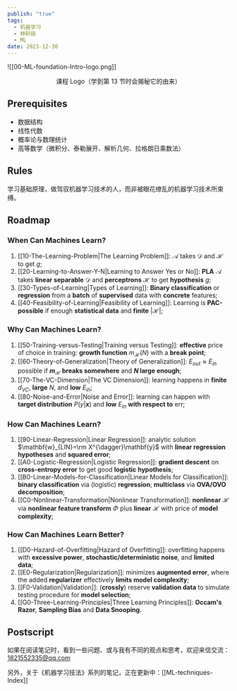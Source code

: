 ```yaml
---
publish: "true"
tags:
  - 机器学习
  - 林轩田
  - ML
date: 2023-12-30
---
```

![[00-ML-foundation-Intro-logo.png]]

<center>课程 Logo（学到第 13 节时会揭秘它的由来）</center>

## Prerequisites

- 数据结构
- 线性代数
- 概率论与数理统计
- 高等数学（微积分、泰勒展开、解析几何、拉格朗日乘数法）

## Rules

学习基础原理，做驾驭机器学习技术的人，而非被眼花缭乱的机器学习技术所束缚。

## Roadmap

### When Can Machines Learn?

1. [[10-The-Learning-Problem|The Learning Problem]]: $\mathcal{A}$ takes $\mathcal{D}$ and $\mathcal{H}$ to get *g*;
2. [[20-Learning-to-Answer-Y-N|Learning to Answer Yes or No]]: **PLA** $\mathcal{A}$ takes **linear separable** $\mathcal{D}$ and **perceptrons** $\mathcal{H}$ to get **hypothesis** *g*;
3. [[30-Types-of-Learning|Types of Learning]]: **Binary classification** or **regression** from a **batch** of **supervised** data with **concrete** features;
4. [[40-Feasibility-of-Learning|Feasibility of Learning]]:  Learning is **PAC-possible** if enough **statistical data** and **finite** $|\mathcal{H}|$;

### Why Can Machines Learn?

1. [[50-Training-versus-Testing|Training versus Testing]]: **effective** price of choice in training: **growth function** $m_{\mathcal{H}}(N)$ with a **break point**;
2. [[60-Theory-of-Generalization|Theory of Generalization]]: $E_{out}\approx E_{in}$ possible if **$m_{\mathcal{H}}$ breaks somewhere** and ***N* large enough**;
3. [[70-The-VC-Dimension|The VC Dimension]]: learning happens in **finite** $d_{VC}$, **large** $N$, and **low** $E_{in}$;
4. [[80-Noise-and-Error|Noise and Error]]: learning can happen with **target distribution** $P(y|\mathbf{x})$ and **low** $E_{in}$ **with respect to** $\text{err}$;

### How Can Machines Learn?

1. [[90-Linear-Regression|Linear Regression]]: analytic solution $\mathbf{w}_{LIN}=\rm X^{\dagger}\mathbf{y}$ with **linear regression hypotheses** and **squared error**;
2. [[A0-Logistic-Regression|Logistic Regression]]: **gradient descent** on **cross-entropy error** to get good **logistic hypothesis**;
3. [[B0-Linear-Models-for-Classification|Linear Models for Classification]]: **binary classification** via (logistic) **regression**; **multiclass** via **OVA/OVO decomposition**;
4. [[C0-Nonlinear-Transformation|Nonlinear Transformation]]: **nonlinear** $\mathcal{H}$ via **nonlinear feature transform** $\Phi$ plus **linear** $\mathcal{H}$ with price of **model complexity**;

### How Can Machines Learn Better?

1. [[D0-Hazard-of-Overfitting|Hazard of Overfitting]]: overfitting happens with **excessive power**, **stochastic/deterministic noise**, and **limited data**;
2. [[E0-Regularization|Regularization]]: minimizes **augmented error**, where the added **regularizer** effectively **limits model complexity**;
3. [[F0-Validation|Validation]]: (**crossly**) reserve **validation data** to simulate testing procedure for **model selection**;
4. [[G0-Three-Learning-Principles|Three Learning Principles]]: **Occam's Razor**, **Sampling Bias** and **Data Snooping**.

## Postscript

如果在阅读笔记时，看到一些问题、或与我有不同的观点和思考，欢迎来信交流： 1821552335@qq.com

另外，关于《机器学习技法》系列的笔记，正在更新中：[[ML-techniques-Index]]